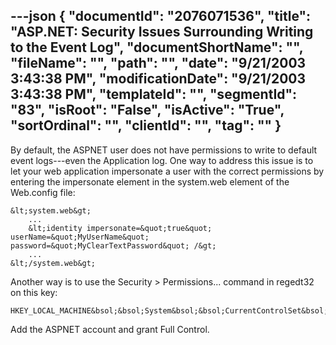 ---json
{
  "documentId": "2076071536",
  "title": "ASP.NET: Security Issues Surrounding Writing to the Event Log",
  "documentShortName": "",
  "fileName": "",
  "path": "",
  "date": "9/21/2003 3:43:38 PM",
  "modificationDate": "9/21/2003 3:43:38 PM",
  "templateId": "",
  "segmentId": "83",
  "isRoot": "False",
  "isActive": "True",
  "sortOrdinal": "",
  "clientId": "",
  "tag": ""
}
---

By default, the ASPNET user does not have permissions to write to default event logs---even the Application log. One way to address this issue is to let your web application impersonate a user with the correct permissions by entering the impersonate element in the system.web element of the Web.config file:

    &lt;system.web&gt;
        ...
        &lt;identity impersonate=&quot;true&quot; userName=&quot;MyUserName&quot; password=&quot;MyClearTextPassword&quot; /&gt;
        ...
    &lt;/system.web&gt;

Another way is to use the Security &gt; Permissions... command in regedt32 on this key:

    HKEY_LOCAL_MACHINE&bsol;&bsol;System&bsol;&bsol;CurrentControlSet&bsol;&bsol;Services&bsol;&bsol;EventLog

Add the ASPNET account and grant Full Control.
